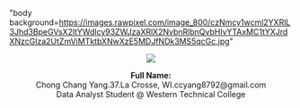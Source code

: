 "body background=https://images.rawpixel.com/image_800/czNmcy1wcml2YXRlL3Jhd3BpeGVsX2ltYWdlcy93ZWJzaXRlX2NvbnRlbnQvbHIvYTAxMC1tYXJrdXNzcGlza2UtZmViMTktbXNwXzE5MDJfNDk3MS5qcGc.jpg"

<p align="center">
  <img align="center" src="https://avatars.githubusercontent.com/u/194128618?s=400&u=e8152c1efbb3906f3d196bc314d408ffbb722b3d&v=4">
  </p>    
  
<p align="center"><b>Full Name:</b>  
  <br>Chong Chang Yang.37.La Crosse, WI.ccyang8792@gmail.com
  <br>Data Analyst Student @ Western Technical College    
</p>

